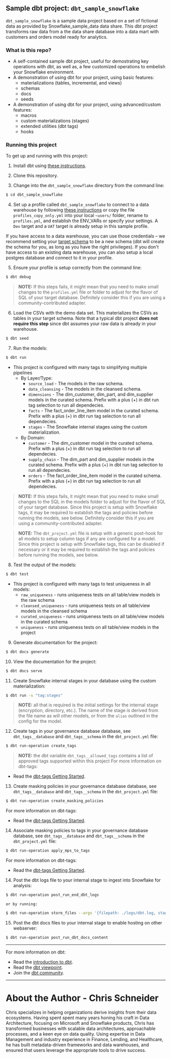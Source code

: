 ## Sample dbt project: `dbt_sample_snowflake`

`dbt_sample_snowflake` is a sample data project based on a set of fictional data as provided by Snowflake_sample_data data share. This dbt project transforms raw data from a the data share database into a data mart with customers and orders model ready for analytics.

### What is this repo?
- A self-contained sample dbt project, useful for demostrating key operations with dbt, as well as, a few customized operations to embelish your Snowflake environment.
- A demonstration of using dbt for your project, using basic features:
    - materializations (tables, incremental, and views)
    - schemas
    - docs 
    - seeds
- A demonstration of using dbt for your project, using advanced/custom features:
    - macros
    - custom materializations (stages)
    - extended utilities (dbt tags)
    - hooks

### Running this project
To get up and running with this project:
1. Install dbt using [these instructions](https://docs.getdbt.com/docs/installation).

2. Clone this repository.

3. Change into the `dbt_sample_snowflake` directory from the command line:
```bash
$ cd dbt_sample_snowflake
```

4. Set up a profile called `dbt_sample_snowflake` to connect to a data warehouse by following [these instructions](https://docs.getdbt.com/docs/configure-your-profile) or copy the file `profiles_copy_only.yml` into your local `~users/` folder, rename to `profiles.yml`, and establish the ENV_VARs or specify your settings.  A `Dev` target and a `UAT` target is already setup in this sample profile. 

If you have access to a data warehouse, you can use those credentials – we recommend setting your [target schema](https://docs.getdbt.com/docs/configure-your-profile#section-populating-your-profile) to be a new schema (dbt will create the schema for you, as long as you have the right privileges). If you don't have access to an existing data warehouse, you can also setup a local postgres database and connect to it in your profile.

5. Ensure your profile is setup correctly from the command line:
```bash
$ dbt debug
```
> **NOTE:** If this steps fails, it might mean that you need to make small changes to the `profiles.yml` file or folder to adjust for the flavor of SQL of your target database. Definitely consider this if you are using a community-contributed adapter.

6. Load the CSVs with the demo data set. This materializes the CSVs as tables in your target schema. Note that a typical dbt project **does not require this step** since dbt assumes your raw data is already in your warehouse.
```bash
$ dbt seed
```

7. Run the models:
```bash
$ dbt run
```
- This project is configured with many tags to simplifying multiple pipelines
  - By Layer/Type:
    - `source_load` - The models in the raw schema.
    - `data_cleansing` - The models in the cleansed schema.
    - `dimensions` - The dim_customer, dim_part, and dim_supplier models in the curated schema.  Prefix with a plus (+) in dbt run tag selection to run all dependecies.
    - `facts` - The fact_order_line_item model in the curated schema.  Prefix with a plus (+) in dbt run tag selection to run all dependecies.
    - `stages` - The Snowflake internal stages using the custom materialization.
  - By Domain:
    - `customer` - The dim_customer model in the curated schema.  Prefix with a plus (+) in dbt run tag selection to run all dependecies. 
    - `supply_chain` - The dim_part and dim_supplier models in the curated schema.  Prefix with a plus (+) in dbt run tag selection to run all dependecies.
    - `orders` - The fact_order_line_item model in the curated schema.  Prefix with a plus (+) in dbt run tag selection to run all dependecies.

> **NOTE:** If this steps fails, it might mean that you need to make small changes to the SQL in the models folder to adjust for the flavor of SQL of your target database. Since this project is setup with Snowflake tags, it may be required to establish the tags and policies before running the models, see below.  Definitely consider this if you are using a community-contributed adapter.

> **NOTE:** The `dbt_project.yml` file is setup with a generic post-hook for all models to setup column tags if any are configured for a model. Since this project is setup with Snowflake tags, this can be disabled if necessary or it may be required to establish the tags and policies before running the models, see below.

8. Test the output of the models:
```bash
$ dbt test
```
- This project is configured with many tags to test uniqueness in all models:
  - `raw_uniqueness` - runs uniqueness tests on all table/view models in the raw schema
  - `cleansed_uniqueness` - runs uniqueness tests on all table/view models in the cleansed schema
  - `curated_uniqueness` - runs uniqueness tests on all table/view models in the curated schema
  - `uniqueness` - runs uniqueness tests on all table/view models in the project

9. Generate documentation for the project:
```bash
$ dbt docs generate
```

10. View the documentation for the project:
```bash
$ dbt docs serve
```

11. Create Snowflake internal stages in your database using the custom materialization:
```bash
$ dbt run -s "tag:stages"
```
> **NOTE:** all that is required is the initial settings for the internal stage (encryption, directory, etc.).  The name of the stage is derived from the file name as will other models, or from the `alias` outlined in the config for the model.

12. Create tags in your governance database database, see `dbt_tags__database` and `dbt_tags__schema` in the `dbt_project.yml` file:
```bash
$ dbt run-operation create_tags
```
> **NOTE:** the dbt variable `dbt_tags__allowed_tags` contains a list of approved tags supported within this project
For more information on dbt-tags:
- Read the [dbt-tags Getting Started](https://dbt-tags.iflambda.com/latest/getting-started.html).

13. Create masking policies in your governance database database, see `dbt_tags__database` and `dbt_tags__schema` in the `dbt_project.yml` file:
```bash
$ dbt run-operation create_masking_policies
```
For more information on dbt-tags:
- Read the [dbt-tags Getting Started](https://dbt-tags.iflambda.com/latest/getting-started.html).

14. Associate masking policies to tags in your governance database database, see `dbt_tags__database` and `dbt_tags__schema` in the `dbt_project.yml` file:
```bash
$ dbt run-operation apply_mps_to_tags
```
For more information on dbt-tags:
- Read the [dbt-tags Getting Started](https://dbt-tags.iflambda.com/latest/getting-started.html).

14. Post the dbt logs file to your internal stage to ingest into Snowflake for analysis:
```bash
$ dbt run-operation post_run_end_dbt_logs
```
    or by running:
```bash
$ dbt run-operation store_files --args '{filepath: ./logs/dbt.log, stage: log_stage/logs, schema: raw}'
```
15. Post the dbt docs files to your internal stage to enable hosting on other webserver:
```bash
$ dbt run-operation post_run_dbt_docs_content
```

---
For more information on dbt:
- Read the [introduction to dbt](https://docs.getdbt.com/docs/introduction).
- Read the [dbt viewpoint](https://docs.getdbt.com/docs/about/viewpoint).
- Join the [dbt community](http://community.getdbt.com/).
---


# About the Author - Chris Schneider
Chris specializes in helping organizations derive insights from their data ecosystems. Having spent spent many years honing his craft in Data Architecture, focusing on Microsoft and Snowflake products, Chris has transformed businesses with scalable data architectures, approachable processes, and a keen eye on data quality. Using expertise in Data Management and industry experience in Finance, Lending, and Healthcare, he has built metadata-driven frameworks and data warehouses, and ensured that users leverage the appropriate tools to drive success.
